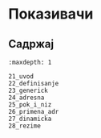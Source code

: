 # Показивачи

## Садржај

```{toctree}
:maxdepth: 1

21_uvod
22_definisanje
23_generick
24_adresna
25_pok_i_niz
26_primena_adr
27_dinamicka
28_rezime
```
